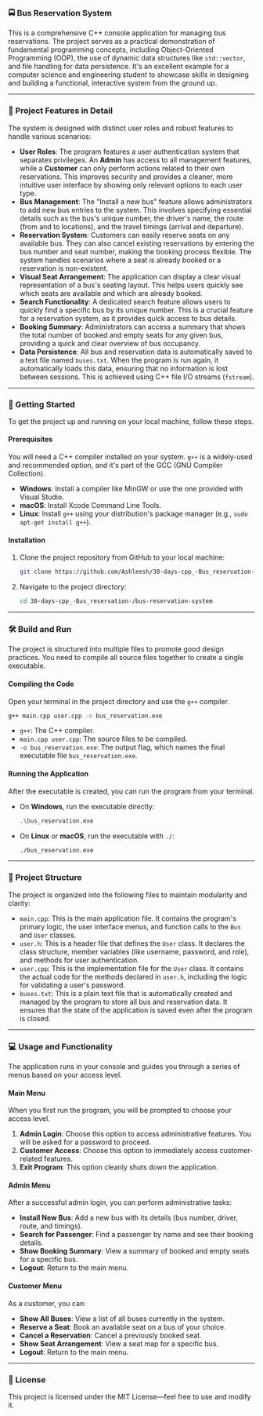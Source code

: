 ### 🚍 Bus Reservation System

This is a comprehensive C++ console application for managing bus reservations. The project serves as a practical demonstration of fundamental programming concepts, including Object-Oriented Programming (OOP), the use of dynamic data structures like `std::vector`, and file handling for data persistence. It's an excellent example for a computer science and engineering student to showcase skills in designing and building a functional, interactive system from the ground up.

-----

### 🌟 Project Features in Detail

The system is designed with distinct user roles and robust features to handle various scenarios:

  * **User Roles**: The program features a user authentication system that separates privileges. An **Admin** has access to all management features, while a **Customer** can only perform actions related to their own reservations. This improves security and provides a cleaner, more intuitive user interface by showing only relevant options to each user type.
  * **Bus Management**: The "Install a new bus" feature allows administrators to add new bus entries to the system. This involves specifying essential details such as the bus's unique number, the driver's name, the route (from and to locations), and the travel timings (arrival and departure).
  * **Reservation System**: Customers can easily reserve seats on any available bus. They can also cancel existing reservations by entering the bus number and seat number, making the booking process flexible. The system handles scenarios where a seat is already booked or a reservation is non-existent.
  * **Visual Seat Arrangement**: The application can display a clear visual representation of a bus's seating layout. This helps users quickly see which seats are available and which are already booked.
  * **Search Functionality**: A dedicated search feature allows users to quickly find a specific bus by its unique number. This is a crucial feature for a reservation system, as it provides quick access to bus details.
  * **Booking Summary**: Administrators can access a summary that shows the total number of booked and empty seats for any given bus, providing a quick and clear overview of bus occupancy.
  * **Data Persistence**: All bus and reservation data is automatically saved to a text file named `buses.txt`. When the program is run again, it automatically loads this data, ensuring that no information is lost between sessions. This is achieved using C++ file I/O streams (`fstream`).

-----

### 🚀 Getting Started

To get the project up and running on your local machine, follow these steps.

#### Prerequisites

You will need a C++ compiler installed on your system. `g++` is a widely-used and recommended option, and it's part of the GCC (GNU Compiler Collection).

  * **Windows**: Install a compiler like MinGW or use the one provided with Visual Studio.
  * **macOS**: Install Xcode Command Line Tools.
  * **Linux**: Install `g++` using your distribution's package manager (e.g., `sudo apt-get install g++`).

#### Installation

1.  Clone the project repository from GitHub to your local machine:
    ```bash
    git clone https://github.com/Ashleesh/30-days-cpp_-Bus_reservation-.git
    ```
2.  Navigate to the project directory:
    ```bash
    cd 30-days-cpp_-Bus_reservation-/bus-reservation-system
    ```

-----

### 🛠️ Build and Run

The project is structured into multiple files to promote good design practices. You need to compile all source files together to create a single executable.

#### Compiling the Code

Open your terminal in the project directory and use the `g++` compiler.

```bash
g++ main.cpp user.cpp -o bus_reservation.exe
```

  * `g++`: The C++ compiler.
  * `main.cpp user.cpp`: The source files to be compiled.
  * `-o bus_reservation.exe`: The output flag, which names the final executable file `bus_reservation.exe`.

#### Running the Application

After the executable is created, you can run the program from your terminal.

  * On **Windows**, run the executable directly:
    ```bash
    .\bus_reservation.exe
    ```
  * On **Linux** or **macOS**, run the executable with `./`:
    ```bash
    ./bus_reservation.exe
    ```

-----

### 📂 Project Structure

The project is organized into the following files to maintain modularity and clarity:

  * `main.cpp`: This is the main application file. It contains the program's primary logic, the user interface menus, and function calls to the `Bus` and `User` classes.
  * `user.h`: This is a header file that defines the `User` class. It declares the class structure, member variables (like username, password, and role), and methods for user authentication.
  * `user.cpp`: This is the implementation file for the `User` class. It contains the actual code for the methods declared in `user.h`, including the logic for validating a user's password.
  * `buses.txt`: This is a plain text file that is automatically created and managed by the program to store all bus and reservation data. It ensures that the state of the application is saved even after the program is closed.

-----

### 💻 Usage and Functionality

The application runs in your console and guides you through a series of menus based on your access level.

#### Main Menu

When you first run the program, you will be prompted to choose your access level.

1.  **Admin Login**: Choose this option to access administrative features. You will be asked for a password to proceed.
2.  **Customer Access**: Choose this option to immediately access customer-related features.
3.  **Exit Program**: This option cleanly shuts down the application.

#### Admin Menu

After a successful admin login, you can perform administrative tasks:

  * **Install New Bus**: Add a new bus with its details (bus number, driver, route, and timings).
  * **Search for Passenger**: Find a passenger by name and see their booking details.
  * **Show Booking Summary**: View a summary of booked and empty seats for a specific bus.
  * **Logout**: Return to the main menu.

#### Customer Menu

As a customer, you can:

  * **Show All Buses**: View a list of all buses currently in the system.
  * **Reserve a Seat**: Book an available seat on a bus of your choice.
  * **Cancel a Reservation**: Cancel a previously booked seat.
  * **Show Seat Arrangement**: View a seat map for a specific bus.
  * **Logout**: Return to the main menu.

-----

### 📄 License

This project is licensed under the MIT License—feel free to use and modify it.